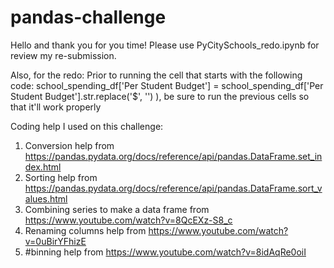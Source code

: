 # pandas-challenge
Hello and thank you for you time!
Please use PyCitySchools_redo.ipynb for review my re-submission.

Also, for the redo:
Prior to running the cell that starts with the following code: school_spending_df['Per Student Budget'] = school_spending_df['Per Student Budget'].str.replace('$', '') ), be sure to run the previous cells so that it'll work properly



Coding help I used on this challenge:
1.	Conversion help from
https://pandas.pydata.org/docs/reference/api/pandas.DataFrame.set_index.html
2.	Sorting help from https://pandas.pydata.org/docs/reference/api/pandas.DataFrame.sort_values.html 
3.	Combining series to make a data frame from
https://www.youtube.com/watch?v=8QcEXz-S8_c
4.	Renaming columns help from
https://www.youtube.com/watch?v=0uBirYFhizE 
5.	#binning help from https://www.youtube.com/watch?v=8idAqRe0oiI

